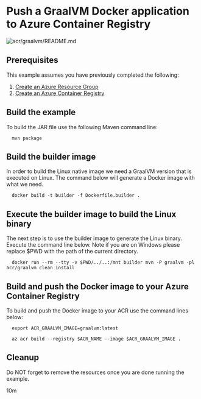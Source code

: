 
# Push a GraalVM Docker application to Azure Container Registry

![acr/graalvm/README.md](https://github.com/Azure-Samples/java-on-azure-examples/workflows/acr/graalvm/README.md/badge.svg)

## Prerequisites

This example assumes you have previously completed the following:

1. [Create an Azure Resource Group](../../../general/group/create/README.md)
1. [Create an Azure Container Registry](../create/)

<!-- workflow.cron(0 5 * * 2) -->
<!-- workflow.include(../create/README.md) -->

## Build the example

<!-- workflow.run()

cd acr/graalvm

  -->

To build the JAR file use the following Maven command line:

```shell
  mvn package
```

## Build the builder image

In order to build the Linux native image we need a GraalVM version that is 
executed on Linux. The command below will generate a Docker image with what we
need.

```shell
  docker build -t builder -f Dockerfile.builder .
```

## Execute the builder image to build the Linux binary

The next step is to use the builder image to generate the Linux binary. Execute
the command line below. Note if you are on Windows please replace $PWD with the
path of the current directory.

```shell
  docker run --rm --tty -v $PWD/../..:/mnt builder mvn -P graalvm -pl acr/graalvm clean install  
```

## Build and push the Docker image to your Azure Container Registry

To build and push the Docker image to your ACR use the command lines below:

```shell
  export ACR_GRAALVM_IMAGE=graalvm:latest

  az acr build --registry $ACR_NAME --image $ACR_GRAALVM_IMAGE .
```

<!-- workflow.run()

cd ../..

  -->

<!-- workflow.directOnly()

export RESULT=$(az acr repository show --name $ACR_NAME --image $ACR_GRAALVM_IMAGE)
az group delete --name $RESOURCE_GROUP --yes || true

if [[ -z $RESULT ]]; then
  echo "Unable to find $ACR_GRAALVM_IMAGE image"
  exit 1
fi

  -->

## Cleanup

Do NOT forget to remove the resources once you are done running the example.

10m
